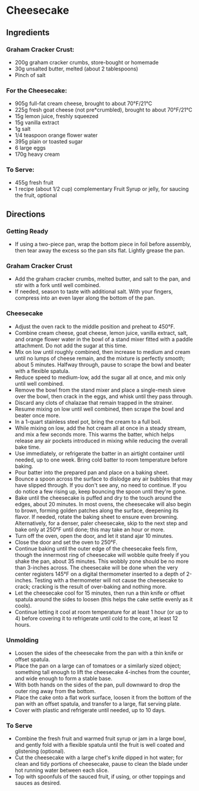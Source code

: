 # Cheesecake

## Ingredients

### Graham Cracker Crust:

* 200g graham cracker crumbs, store-bought or homemade
* 30g unsalted butter, melted (about 2 tablespoons)
* Pinch of salt

### For the Cheesecake:

* 905g full-fat cream cheese, brought to about 70°F/21°C
* 225g fresh goat cheese (not pre*crumbled), brought to about 70°F/21°C 
* 15g lemon juice, freshly squeezed
* 15g vanilla extract
* 1g salt
* 1/4 teaspoon orange flower water
* 395g plain or toasted sugar
* 6 large eggs 
* 170g heavy cream

### To Serve:

* 455g fresh fruit
* 1 recipe (about 1/2 cup) complementary Fruit Syrup or jelly, for saucing the fruit, optional

## Directions

### Getting Ready

* If using a two-piece pan, wrap the bottom piece in foil before assembly, then tear away the excess so the pan sits flat. Lightly grease the pan.

### Graham Cracker Crust

* Add the graham cracker crumbs, melted butter, and salt to the pan, and stir with a fork until well combined. 
* If needed, season to taste with additional salt. With your fingers, compress into an even layer along the bottom of the pan.

### Cheesecake

* Adjust the oven rack to the middle position and preheat to 450°F. 
* Combine cream cheese, goat cheese, lemon juice, vanilla extract, salt, and orange flower water in the bowl of a stand mixer fitted with a paddle attachment. Do not add the sugar at this time. 
* Mix on low until roughly combined, then increase to medium and cream until no lumps of cheese remain, and the mixture is perfectly smooth; about 5 minutes. Halfway through, pause to scrape the bowl and beater with a flexible spatula.
* Reduce speed to medium-low, add the sugar all at once, and mix only until well combined. 
* Remove the bowl from the stand mixer and place a single-mesh sieve over the bowl, then crack in the eggs, and whisk until they pass through. 
* Discard any clots of chalazae that remain trapped in the strainer. 
* Resume mixing on low until well combined, then scrape the bowl and beater once more.
* In a 1-quart stainless steel pot, bring the cream to a full boil. 
* While mixing on low, add the hot cream all at once in a steady stream, and mix a few seconds more. This warms the batter, which helps release any air pockets introduced in mixing while reducing the overall bake time. 
* Use immediately, or refrigerate the batter in an airtight container until needed, up to one week. Bring cold batter to room temperature before baking.
* Pour batter into the prepared pan and place on a baking sheet. 
* Bounce a spoon across the surface to dislodge any air bubbles that may have slipped through. If you don't see any, no need to continue. If you do notice a few rising up, keep bouncing the spoon until they're gone. 
* Bake until the cheesecake is puffed and dry to the touch around the edges, about 20 minutes. In most ovens, the cheesecake will also begin to brown, forming golden patches along the surface, deepening its flavor. If needed, rotate the baking sheet to ensure even browning. Alternatively, for a denser, paler cheesecake, skip to the next step and bake only at 250°F until done; this may take an hour or more.
* Turn off the oven, open the door, and let it stand ajar 10 minutes. 
* Close the door and set the oven to 250°F. 
* Continue baking until the outer edge of the cheesecake feels firm, though the innermost ring of cheesecake will wobble quite freely if you shake the pan, about 35 minutes. This wobbly zone should be no more than 3-inches across. The cheesecake will be done when the very center registers 145°F on a digital thermometer inserted to a depth of 2-inches. Testing with a thermometer will not cause the cheesecake to crack; cracking is the result of over-baking and nothing more.
* Let the cheesecake cool for 15 minutes, then run a thin knife or offset spatula around the sides to loosen (this helps the cake settle evenly as it cools). 
* Continue letting it cool at room temperature for at least 1 hour (or up to 4) before covering it to refrigerate until cold to the core, at least 12 hours.

### Unmolding

* Loosen the sides of the cheesecake from the pan with a thin knife or offset spatula. 
* Place the pan on a large can of tomatoes or a similarly sized object; something tall enough to lift the cheesecake 4-inches from the counter, and wide enough to form a stable base. 
* With both hands on the sides of the pan, pull downward to drop the outer ring away from the bottom. 
* Place the cake onto a flat work surface, loosen it from the bottom of the pan with an offset spatula, and transfer to a large, flat serving plate. 
* Cover with plastic and refrigerate until needed, up to 10 days.

### To Serve

* Combine the fresh fruit and warmed fruit syrup or jam in a large bowl, and gently fold with a flexible spatula until the fruit is well coated and glistening (optional). 
* Cut the cheesecake with a large chef's knife dipped in hot water; for clean and tidy portions of cheesecake, pause to clean the blade under hot running water between each slice. 
* Top with spoonfuls of the sauced fruit, if using, or other toppings and sauces as desired. 
